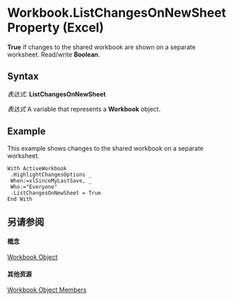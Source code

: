
# Workbook.ListChangesOnNewSheet Property (Excel)

 **True** if changes to the shared workbook are shown on a separate worksheet. Read/write **Boolean**.


## Syntax

 _表达式_. **ListChangesOnNewSheet**

 _表达式_ A variable that represents a **Workbook** object.


## Example

This example shows changes to the shared workbook on a separate worksheet.


```
With ActiveWorkbook 
 .HighlightChangesOptions _ 
 When:=xlSinceMyLastSave, _ 
 Who:="Everyone" 
 .ListChangesOnNewSheet = True 
End With
```


## 另请参阅


#### 概念


[Workbook Object](8c00aa60-c974-eed3-0812-3c9625eb0d4c.md)
#### 其他资源


[Workbook Object Members](http://msdn.microsoft.com/library/dce102a3-25de-3ff4-2ce5-bc56e08baca7%28Office.15%29.aspx)